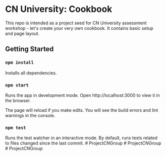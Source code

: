 # CN University: Cookbook

This repo is intended as a project seed for CN University assessment workshop - let's create your very own cookbook. It contains basic setup and page layout.

## Getting Started

### `npm install`

Installs all dependencies.

### `npm start`

Runs the app in development mode.
Open http://localhost:3000 to view it in the browser.

The page will reload if you make edits.
You will see the build errors and lint warnings in the console.

### `npm test`

Runs the test watcher in an interactive mode.
By default, runs tests related to files changed since the last commit.
#   P r o j e c t _ C N _ G r o u p  
 #   P r o j e c t _ C N _ G r o u p  
 #   P r o j e c t _ C N _ G r o u p  
 